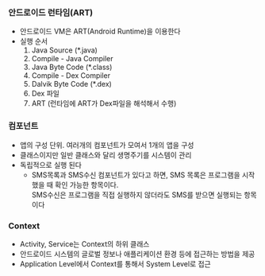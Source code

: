 ### 안드로이드 런타임(ART)
- 안드로이드 VM은 ART(Android Runtime)을 이용한다
- 실행 순서
   1. Java Source (*.java)
   2. Compile - Java Compiler
   3. Java Byte Code (*.class)
   4. Compile - Dex Compiler
   5. Dalvik Byte Code (*.dex)
   6. Dex 파일
   7. ART (런타임에 ART가 Dex파일을 해석해서 수행)

### 컴포넌트
- 앱의 구성 단위. 여러개의 컴포넌트가 모여서 1개의 앱을 구성
- 클래스이지만 일반 클래스와 달리 생명주기를 시스템이 관리
- 독립적으로 실행 된다
   - SMS목록과 SMS수신 컴포넌트가 있다고 하면, SMS 목록은 프로그램을 시작했을 때 확인 가능한 항목이다.<br>
   SMS수신은 프로그램을 직접 실행하지 않더라도 SMS를 받으면 실행되는 항목이다

### Context
- Activity, Service는 Context의 하위 클래스
- 안드로이드 시스템의 글로벌 정보나 애플리케이션 환경 등에 접근하는 방법을 제공
- Application Level에서 Context를 통해서 System Level로 접근